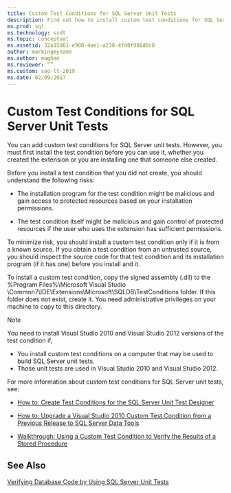 ```yaml
---
title: Custom Test Conditions for SQL Server Unit Tests
description: Find out how to install custom test conditions for SQL Server unit tests. View the risks involved with installing test conditions that you did not create.
ms.prod: sql
ms.technology: ssdt
ms.topic: conceptual
ms.assetid: 32a15d61-e908-4ae1-a238-4fd0f988d8c8
author: markingmyname
ms.author: maghan
ms.reviewer: “”
ms.custom: seo-lt-2019
ms.date: 02/09/2017
---
```


# Custom Test Conditions for SQL Server Unit Tests

You can add custom test conditions for SQL Server unit tests. However, you must first install the test condition before you can use it, whether you created the extension or you are installing one that someone else created.  
  
Before you install a test condition that you did not create, you should understand the following risks:  
  
-   The installation program for the test condition might be malicious and gain access to protected resources based on your installation permissions.  
  
-   The test condition itself might be malicious and gain control of protected resources if the user who uses the extension has sufficient permissions.  
  
To minimize risk, you should install a custom test condition only if it is from a known source. If you obtain a test condition from an untrusted source, you should inspect the source code for that test condition and its installation program (if it has one) before you install and it.  
  
To install a custom test condition, copy the signed assembly (.dll) to the %Program Files%\Microsoft Visual Studio <Version>\Common7\IDE\Extensions\Microsoft\SQLDB\TestConditions folder. If this folder does not exist, create it. You need administrative privileges on your machine to copy to this directory.  
  
> [!NOTE]  
> You need to install Visual Studio 2010 and Visual Studio 2012 versions of the test condition if,  
>   
> -   You install custom test conditions on a computer that may be used to build SQL Server unit tests.  
> -   Those unit tests are used in Visual Studio 2010 and Visual Studio 2012.  
  
For more information about custom test conditions for SQL Server unit tests, see:  
  
-   [How to: Create Test Conditions for the SQL Server Unit Test Designer](../ssdt/how-to-create-test-conditions-for-the-sql-server-unit-test-designer.md)  
  
-   [How to: Upgrade a Visual Studio 2010 Custom Test Condition from a Previous Release to SQL Server Data Tools](../ssdt/how-to-upgrade-visual-studio-2010-custom-test-condition-to-ssdt.md)  
  
-   [Walkthrough: Using a Custom Test Condition to Verify the Results of a Stored Procedure](../ssdt/walkthrough-use-custom-test-condition-to-verify-stored-procedure-results.md)  
  
## See Also  
[Verifying Database Code by Using SQL Server Unit Tests](../ssdt/verifying-database-code-by-using-sql-server-unit-tests.md)  
  
